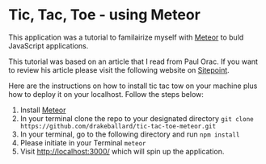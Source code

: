 # Tic, Tac, Toe - using Meteor

This application was a tutorial to familairize myself with [Meteor](https://meteor.com) to buld JavaScript applications. 

This tutorial was based on an article that I read from Paul Orac. If you want to review his article please visit the following website on [Sitepoint](https://www.sitepoint.com/building-multiplayer-tictactoe-game-with-meteor/).

Here are the instructions on how to install tic tac tow on your machine plus how to deploy it on your localhost. Follow the steps below:

1. Install [Meteor](https://meteor.com)
2. In your terminal clone the repo to your designated directory ```git clone https://github.com/drakeballard/tic-tac-toe-meteor.git```
3. In your terminal, go to the following directory and run ```npm install```
4. Please initiate in your Terminal ```meteor```
5. Visit [http://localhost:3000/](http://localhost:3000/) which will spin up the application.



